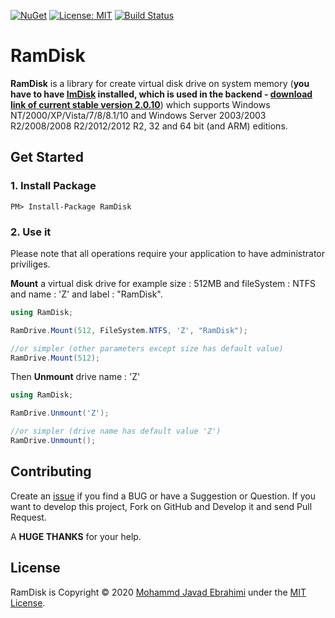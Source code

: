 [![NuGet](https://img.shields.io/nuget/v/RamDisk.svg)](https://www.nuget.org/packages/RamDisk/)
[![License: MIT](https://img.shields.io/badge/License-MIT-brightgreen.svg)](https://opensource.org/licenses/MIT)
[![Build Status](https://github.com/mjebrahimi/RamDisk/workflows/.NET%20Core/badge.svg)](https://github.com/mjebrahimi/RamDisk)

# RamDisk
**RamDisk** is a library for create virtual disk drive on system memory (**you have to have [ImDisk](http://www.ltr-data.se/opencode.html/#ImDisk) installed, which is used in the backend - [download link of current stable version 2.0.10](http://www.ltr-data.se/files/imdiskinst.exe)**) which supports Windows NT/2000/XP/Vista/7/8/8.1/10 and Windows Server 2003/2003 R2/2008/2008 R2/2012/2012 R2, 32 and 64 bit (and ARM) editions.

## Get Started

### 1. Install Package

```
PM> Install-Package RamDisk
```

### 2. Use it
Please note that all operations require your application to have administrator priviliges.

**Mount** a virtual disk drive for example size : 512MB and fileSystem : NTFS and name : 'Z' and label : "RamDisk".

```csharp
using RamDisk;

RamDrive.Mount(512, FileSystem.NTFS, 'Z', "RamDisk");

//or simpler (other parameters except size has default value)
RamDrive.Mount(512);
```

Then **Unmount** drive name : 'Z'

```csharp
using RamDisk;

RamDrive.Unmount('Z');

//or simpler (drive name has default value 'Z')
RamDrive.Unmount();
```

## Contributing

Create an [issue](https://github.com/mjebrahimi/RamDisk/issues/new) if you find a BUG or have a Suggestion or Question. If you want to develop this project, Fork on GitHub and Develop it and send Pull Request.

A **HUGE THANKS** for your help.

## License

RamDisk is Copyright © 2020 [Mohammd Javad Ebrahimi](https://github.com/mjebrahimi) under the [MIT License](https://github.com/mjebrahimi/RamDisk/LICENSE).
